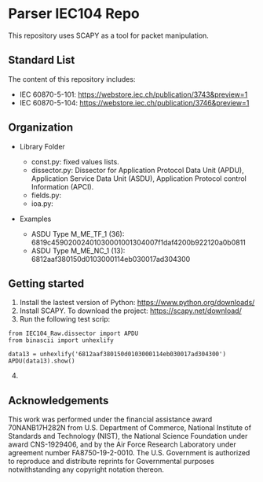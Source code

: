 # Parser IEC104 Repo
This repository uses SCAPY as a tool for packet manipulation.

## Standard List
The content of this repository includes:
* IEC 60870-5-101: https://webstore.iec.ch/publication/3743&preview=1
* IEC 60870-5-104: https://webstore.iec.ch/publication/3746&preview=1

## Organization
* Library Folder
  * const.py: fixed values lists.
  * dissector.py: Dissector for Application Protocol Data Unit (APDU), Application Service Data Unit (ASDU), Application Protocol control Information (APCI).
  * fields.py:
  * ioa.py: 
  
* Examples
  * ASDU Type M_ME_TF_1 (36): 6819c45902002401030001001304007f1daf4200b922120a0b0811
  * ASDU Type M_ME_NC_1 (13): 6812aaf380150d0103000114eb030017ad304300
  
## Getting started
1. Install the lastest version of Python: https://www.python.org/downloads/
2. Install SCAPY. To download the project: https://scapy.net/download/
3. Run the following test scrip:
```
from IEC104_Raw.dissector import APDU 
from binascii import unhexlify
  
data13 = unhexlify('6812aaf380150d0103000114eb030017ad304300')
APDU(data13).show()
``` 
4.  

## 
  
## Acknowledgements
This work was performed under the financial assistance award 70NANB17H282N from U.S. Department of Commerce, National Institute of Standards and Technology (NIST),  the National Science Foundation under award CNS-1929406, and by the Air Force Research Laboratory under agreement number FA8750-19-2-0010. The U.S. Government is authorized to reproduce and distribute reprints for Governmental purposes notwithstanding any copyright notation thereon.
  
